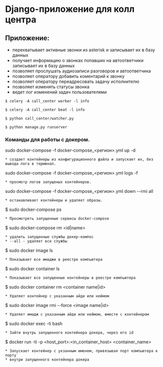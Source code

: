 # Django-приложение для колл центра

## Приложение:
*  перехватывает активные звонки из asterisk и записывает их в базу данных
* получает информацию о звонках попавших на автоответчики записывает их в базу данных
* позволяет прослушать аудиозаписи разговоров и автоответчика 
* позволяет оператору добавить коментарий к звонку
* позволяет оператору переадресовать задачу исполнителю
* позволяет изменять статусы звонка
* ведет лог изменений задач пользователями

```
$ celery -A call_center worker -l info
```
```
$ celery -A call_center beat -l info
```
```
$ python call_center/watcher.py
```
```
$ python manage.py runserver
```

### Команды для работы с докером.

sudo docker-compose -f docker-compose_<регион>.yml up -d
```
* создает контейнеры из конфигурационного файла и запускает их, без вывода лога в терминал.

```
sudo docker-compose -f docker-compose_<регион>.yml logs -f
```
* просмотр логов запущеных контейнеров.

```
sudo docker-compose -f docker-compose_<регион>.yml down --rmi all
```
* останавливает контейнеры и удаляет образы.

```
$ sudo docker-compose ps
```
* Просмотреть запущенные сервисы docker-compose

```
$ sudo docker-compose rm <id|name>
```
* удалить запущенные службы докер-компос
* --all - удаляет все службы

```
$ sudo docker image ls
```
* Показывает все имаджи в реестре компьютера

```
$ sudo docker container ls
```
* Показывает все запущенные контейнеры в реестре компьютера

```
$ sudo docker container rm <container name|id>
```
* Удаляет контейнер с указанным айди или неймом

```
$ sudo docker image rmi --force <image name|id>
```
* Удаляет имадж с указанным айди или неймом, вместе с контейнером

```
$ sudo docker exec -ti <id container> bash
```
* Зайти внутрь запущенного контейнера докера, через его id

```
$ docker run -ti -p <host_port>:<in_container_host> <container_name>
```
* Запускает контейнер с укзанным именем, привязывая порт компьютера к порту 
* внутри запущенного контейнера докера

